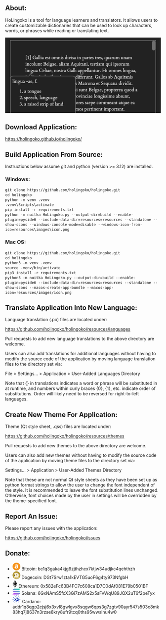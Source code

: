 ## About:
HoLingoko is a tool for language learners and translators. It allows users to 
create customizable dictionaries that can be used to look up characters, words,
or phrases while reading or translating text.

![Screenshot of application.](/website/screenshot.png)
## Download Application:
https://holingoko.github.io/holingoko/
## Build Application From Source:
Instructions below assume git and python (version >= 3.12) are installed.
### Windows:
```
git clone https://github.com/holingoko/holingoko.git
cd holingoko
python -m venv .venv
.venv\Scripts\activate
pip install -r requirements.txt
python -m nuitka HoLingoko.py --output-dir=build --enable-plugin=pyside6 --include-data-dir=resources=resources --standalone --show-scons --windows-console-mode=disable --windows-icon-from-ico=resources\images\icon.png
```
### Mac OS:
```
git clone https://github.com/holingoko/holingoko.git
cd holingoko
python3 -m venv .venv
source .venv/bin/activate
pip3 install -r requirements.txt
python3 -m nuitka HoLingoko.py --output-dir=build --enable-plugin=pyside6 --include-data-dir=resources=resources --standalone --show-scons --macos-create-app-bundle --macos-app-icon=resources/images/icon.png
```
## Translate Application Into New Language:
Language translation (.po) files are located under:

https://github.com/holingoko/holingoko/resources/languages

Pull requests to add new language translations to the above directory are welcome.

Users can also add translations for additional languages without having to 
modify the source code of the application by moving language translation files 
to the directory set via:

File > Settings... > Application > User-Added Languages Directory

Note that {} in translations indicates a word or phrase will be substituted in 
at runtime, and numbers within curly braces {0}, {1}, etc. indicate order of 
substitutions. Order will likely need to be reversed for right-to-left languages.
## Create New Theme For Application:
Theme (Qt style sheet, .qss) files are located under:

https://github.com/holingoko/holingoko/resources/themes

Pull requests to add new themes to the above directory are welcome.

Users can also add new themes without having to modify the source code of the 
application by moving theme files to the directory set via:

Settings... > Application > User-Added Themes Directory

Note that these are not normal Qt style sheets as they have been set up as 
python format strings to allow the user to change the font independent of the 
style. It is recommended to leave the font substitution lines unchanged.
Otherwise, font choices made by the user in settings will be overridden by the 
theme-specified font.
## Report An Issue:
Please report any issues with the application:

https://github.com/holingoko/holingoko/issues
## Donate:
<ul>
    <li><img src="website/logos/bitcoin.svg" alt="Bitcoin logo." style="height:25px;"> Bitcoin: bc1q3gaka4kjg9zjthzhcx7ktjw34udjkc4qehthzh</li>
    <li><img src="website/logos/dogecoin.svg" alt="Dogecoin logo." style="height:25px;"> Dogecoin: DGt7Srw1zta1kEVTG5uoF6g4ty973NfgbH</li>
    <li><img src="website/logos/ethereum.svg" alt="Ethereum logo." style="height:25px;"> Ethereum: 0x582eFc63B4FC7c608ca1D7C0dAf081E79b0501BF</li>
    <li><img src="website/logos/solana.svg" alt="Solana logo." style="width:25px;"> Solana: 6GxNAmS5fcX3Gi7zAMS2x5sFvWqU89JQX2uT6f2peTyx</li>
    <li><img src="website/logos/cardano.svg" alt="Cardano logo." style="height:25px;"> Cardano: addr1q8qgp2cjsj6x3xvl8gwlgvx8sqgw6qps3g7zgtv90ayr547s503c8mk83hq7j8637n3rzse8kry8ufr9tcq0ths95wwslhu4w0</li>
</ul>
